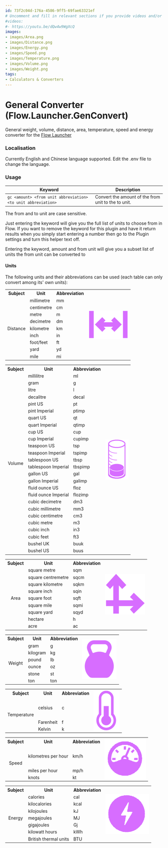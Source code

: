 ```yaml
---
id: 73f2c04d-176a-4586-9ff5-69fae63321ef
# Uncomment and fill in relevant sections if you provide videos and/or images
#videos:
#- https://youtu.be/dQw4w9WgXcQ
images:
- images/Area.png
- images/Distance.png
- images/Energy.png
- images/Speed.png
- images/Temperature.png
- images/Volume.png
- images/Weight.png
tags:
- Calculators & Converters
---
```

# General Converter (Flow.Launcher.GenConvert)

General weight, volume, distance, area, temperature, speed and energy converter for the [Flow Launcher](https://github.com/Flow-Launcher/Flow.Launcher)

### Localisation

Currently English and Chinese language supported. Edit the .env file to change the language.

### Usage

| Keyword                                                       | Description                                        |
| ------------------------------------------------------------- | -------------------------------------------------- |
| `gc <amount> <from unit abbreviation> <to unit abbreviation>` | Convert the amount of the from unit to the to unit. |

The from and to unit are case sensitive.

Just entering the keyword will give you the full list of units to choose from in Flow. If you want to remove the keyword for this plugin and have it return
results when you simply start entering a number then go to the Plugin settings and turn this helper text off.

Entering the keyword, amount and from unit will give you a subset list of units the from unit can be converted to

#### Units

The following units and their abbreviations can be used (each table can only convert among its' own units):

<table>
  <tr>
    <th>Subject</th>
    <th>Unit</th>
    <th>Abbreviation</th>
    <th rowspan="10" align="center"><img src="images/Distance.png" alt="Distance Logo"></th>
  </tr>
  <tr>
    <td rowspan="9" align="center"> Distance</td>
    <td>millimetre</td>
    <td>mm</td>
  </tr>
  <tr>
    <td>centimetre</td>
    <td>cm</td>
  </tr>
  <tr>
    <td>metre</td>
    <td>m</td>
  </tr>
  <tr>
    <td>decimetre</td>
    <td>dm</td>
  </tr>
  <tr>
    <td>kilometre</td>
    <td>km</td>
  </tr>
  <tr>
    <td>inch</td>
    <td>in</td>
  </tr>
  <tr>
    <td>foot/feet</td>
    <td>ft</td>
  </tr>
  <tr>
    <td>yard</td>
    <td>yd</td>
  </tr>
  <tr>
    <td>mile</td>
    <td>mi</td>
  </tr>
</table>

<table>
  <tr>
    <th>Subject</th>
    <th>Unit</th>
    <th>Abbreviation</th>
    <th rowspan="27" align="center"><img src="images/Volume.png" alt="Volume Logo"></th>
  </tr>
  <tr>
    <td rowspan="26" align="center">Volume</td>
    <td>millilitre</td>
    <td>ml</td>
  </tr>
  <tr>
    <td>gram</td>
    <td>g</td>
  </tr>
  <tr>
    <td>litre</td>
    <td>l</td>
  </tr>
  <tr>
    <td>decalitre</td>
    <td>decal</td>
  </tr>
  <tr>
    <td>pint US</td>
    <td>pt</td>
  </tr>
  <tr>
    <td>pint Imperial</td>
    <td>ptimp</td>
  </tr>
  <tr>
    <td>quart US</td>
    <td>qt</td>
  </tr>
  <tr>
    <td>quart Imperial</td>
    <td>qtimp</td>
  </tr>
  <tr>
    <td>cup US</td>
    <td>cup</td>
  </tr>
  <tr>
    <td>cup Imperial</td>
    <td>cupimp</td>
  </tr>
  <tr>
    <td>teaspoon US</td>
    <td>tsp</td>
  </tr>
  <tr>
    <td>teaspoon Imperial</td>
    <td>tspimp</td>
  </tr>
  <tr>
    <td>tablespoon US</td>
    <td>tbsp</td>
  </tr>
  <tr>
    <td>tablespoon Imperial</td>
    <td>tbspimp</td>
  </tr>
  <tr>
    <td>gallon US</td>
    <td>gal</td>
  </tr>
  <tr>
    <td>gallon Imperial</td>
    <td>galimp</td>
  </tr>
  <tr>
    <td>fluid ounce US</td>
    <td>floz</td>
  </tr>
  <tr>
    <td>fluid ounce Imperial</td>
    <td>flozimp</td>
  </tr>
  <tr>
    <td>cubic decimetre</td>
    <td>dm3</td>
  </tr>
  <tr>
    <td>cubic millimetre</td>
    <td>mm3</td>
  </tr>
  <tr>
    <td>cubic centimetre</td>
    <td>cm3</td>
  </tr>
  <tr>
    <td>cubic metre</td>
    <td>m3</td>
  </tr>
  <tr>
    <td>cubic inch</td>
    <td>in3</td>
  </tr>
  <tr>
    <td>cubic feet</td>
    <td>ft3</td>
  </tr>
  <tr>
    <td>bushel UK</td>
    <td>buuk</td>
  </tr>
  <tr>
    <td>bushel US</td>
    <td>buus</td>
  </tr>
</table>

<table>
  <tr>
    <th>Subject</th>
    <th>Unit</th>
    <th>Abbreviation</th>
    <th rowspan="10" align="center"><img src="images/Area.png" alt="Area Logo"></th>
  </tr>
  <tr>
    <td rowspan="9" align="center">Area</td>
    <td>square metre</td>
    <td>sqm</td>
   </tr>
  <tr>
    <td>square centremetre</td>
    <td>sqcm</td>
  </tr>
  <tr>
    <td>square kilometre</td>
    <td>sqkm</td>
  </tr>
  <tr>
    <td>square inch</td>
    <td>sqin</td>
  </tr>
  <tr>
    <td>square foot</td>
    <td>sqft</td>
  </tr>
  <tr>
    <td>square mile</td>
    <td>sqmi</td>
  </tr>
  <tr>
    <td>square yard</td>
    <td>sqyd</td>
  </tr>
  <tr>
    <td>hectare</td>
    <td>h</td>
  </tr>
  <tr>
    <td>acre</td>
    <td>ac</td>
  </tr>
</table>

<table>
  <tr>
    <th>Subject</th>
    <th>Unit</th>
    <th>Abbreviation</th>
    <th rowspan="7" align="center"><img src="images/Weight.png" alt="Weight Logo"></th>
  </tr>
  <tr>
    <td rowspan="6" align="center">Weight</td>
    <td>gram</td>
    <td>g</td>
   </tr>
  <tr>
    <td>kilogram</td>
    <td>kg</td>
  </tr>
  <tr>
    <td>pound</td>
    <td>lb</td>
  </tr>
  <tr>
    <td>ounce</td>
    <td>oz</td>
  </tr>
  <tr>
    <td>stone</td>
    <td>st</td>
  </tr>
  <tr>
    <td>ton</td>
    <td>ton</td>
  </tr>
</table>

<table>
  <tr>
    <th>Subject</th>
    <th>Unit</th>
    <th>Abbreviation</th>
    <th rowspan="4" align="center"><img src="images/Temperature.png" alt="Temperature Logo"></th>
  </tr>
  <tr>
    <td rowspan = "3" align="center">Temperature</td>
    <td>celsius</td>
    <td>c</td>
   </tr>
  <tr>
    <td>Farenheit</td>
    <td>f</td>
  </tr>
  <tr>
    <td>Kelvin</td>
    <td>k</td>
  </tr>
</table>

<table>
  <tr>
    <th>Subject</th>
    <th>Unit</th>
    <th>Abbreviation</th>
    <th rowspan="4" align="center"><img src="images/Speed.png" alt="Speed Logo"></th>
  </tr>
  <tr>
    <td rowspan = "3" align="center">Speed</td>
    <td>kilometres per hour</td>
    <td>km/h</td>
   </tr>
  <tr>
    <td>miles per hour</td>
    <td>mp/h</td>
  </tr>
  <tr>
    <td>knots</td>
    <td>kt</td>
  </tr>
</table>

<table>
  <tr>
    <th>Subject</th>
    <th>Unit</th>
    <th>Abbreviation</th>
    <th rowspan="8" align="center"><img src="images/Energy.png" alt="Energy Logo"></th>
  </tr>
  <tr>
    <td rowspan = "7" align="center">Energy</td>
    <td>calories</td>
    <td>cal</td>
   </tr>
  <tr>
    <td>kilocalories</td>
    <td>kcal</td>
  </tr>
  <tr>
    <td>kilojoules</td>
    <td>kJ</td>
  </tr>
  <tr>
    <td>megajoules</td>
    <td>MJ</td>
  </tr>
  <tr>
    <td>gigajoules</td>
    <td>Gj</td>
  </tr>
  <tr>
    <td>kilowatt hours</td>
    <td>kWh</td>
  </tr>
  <tr>
    <td>British thermal units</td>
    <td>BTU</td>
  </tr>
</table>